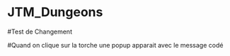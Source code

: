 # JTM_Dungeons
#Test de Changement


#Quand on clique sur la torche une popup apparait avec le message codé
